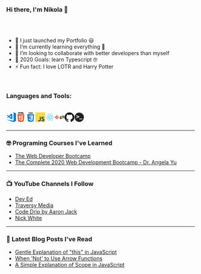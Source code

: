 ### Hi there, I'm Nikola  👋
<br />
<br />

- 🔭 I just launched my Portfolio 😃
- 🌱 I’m currently learning everything 🤣
- 👯 I’m looking to collaborate with better developers than myself
- 🥅 2020 Goals: learn Typescript 🤓
- ⚡ Fun fact: I love LOTR and Harry Potter 
<br />

### Languages and Tools:
<br />

<img align="left" alt="Visual Studio Code" width="26px" src="https://raw.githubusercontent.com/github/explore/80688e429a7d4ef2fca1e82350fe8e3517d3494d/topics/visual-studio-code/visual-studio-code.png" />
<img align="left" alt="HTML5" width="26px" src="https://raw.githubusercontent.com/github/explore/80688e429a7d4ef2fca1e82350fe8e3517d3494d/topics/html/html.png" />
<img align="left" alt="CSS3" width="26px" src="https://raw.githubusercontent.com/github/explore/80688e429a7d4ef2fca1e82350fe8e3517d3494d/topics/css/css.png" />
<img align="left" alt="JavaScript" width="26px" src="https://raw.githubusercontent.com/github/explore/80688e429a7d4ef2fca1e82350fe8e3517d3494d/topics/javascript/javascript.png" />
<img align="left" alt="React" width="26px" src="https://raw.githubusercontent.com/github/explore/80688e429a7d4ef2fca1e82350fe8e3517d3494d/topics/react/react.png" />
<img align="left" alt="Git" width="26px" src="https://raw.githubusercontent.com/github/explore/80688e429a7d4ef2fca1e82350fe8e3517d3494d/topics/git/git.png" />
<img align="left" alt="GitHub" width="26px" src="https://raw.githubusercontent.com/github/explore/78df643247d429f6cc873026c0622819ad797942/topics/github/github.png" />
<img align="left" alt="Terminal" width="26px" src="https://raw.githubusercontent.com/github/explore/80688e429a7d4ef2fca1e82350fe8e3517d3494d/topics/terminal/terminal.png" />

<br />
<br />

---

### 🤓 Programing Courses I've Learned

<!-- COURSES:START -->
- [The Web Developer Bootcamp](https://www.udemy.com/course/the-web-developer-bootcamp/)
- [The Complete 2020 Web Development Bootcamp - Dr. Angela Yu ](https://www.udemy.com/course/the-complete-web-development-bootcamp/)
<!-- COURSES:END -->

---

### 📺 YouTube Channels I Follow

<!-- YOUTUBE:START -->
- [Dev Ed ](https://www.youtube.com/channel/UClb90NQQcskPUGDIXsQEz5Q)
- [Traversy Media](https://www.youtube.com/user/TechGuyWeb)
- [Code Drip by Aaron Jack](https://www.youtube.com/c/CodeDrip/videos)
- [Nick White](https://www.youtube.com/channel/UC1fLEeYICmo3O9cUsqIi7HA) 

<!-- YOUTUBE:END -->

---

### 📕 Latest Blog Posts I've Read

<!-- BLOG-POST-LIST:START -->
- [Gentle Explanation of "this" in JavaScript](https://dmitripavlutin.com/gentle-explanation-of-this-in-javascript/)
- [When 'Not' to Use Arrow Functions](https://dmitripavlutin.com/when-not-to-use-arrow-functions-in-javascript/)
- [A Simple Explanation of Scope in JavaScript](https://dmitripavlutin.com/javascript-scope/)
<!-- BLOG-POST-LIST:END -->
